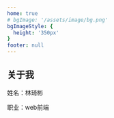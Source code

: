 ```yaml
---
home: true
# bgImage: '/assets/image/bg.png'
bgImageStyle: {
  height: '350px'
}
footer: null
---
```


## 关于我

姓名：林琦彬

职业：web前端
